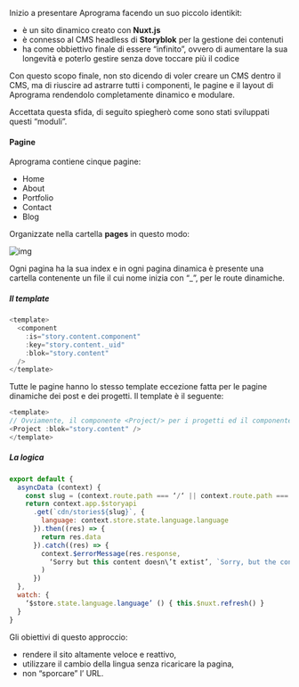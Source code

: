 Inizio a presentare Aprograma facendo un suo piccolo identikit:

- è un sito dinamico  creato con **Nuxt.js**
- è connesso al CMS headless di **Storyblok** per la gestione dei contenuti
- ha come obbiettivo finale di essere “infinito”, ovvero di aumentare la sua longevità e poterlo gestire senza dove toccare più il codice

Con questo scopo finale, non sto dicendo di voler creare un CMS dentro il CMS, ma di riuscire ad astrarre tutti i componenti, le pagine e il layout di Aprograma rendendolo completamente dinamico e modulare.

Accettata questa sfida, di seguito spiegherò come sono stati sviluppati questi “moduli”.

#### Pagine

Aprograma contiene cinque pagine:

- Home
- About
- Portfolio
- Contact
- Blog

Organizzate nella cartella **pages** in questo modo:

![img](https://a.storyblok.com/f/106240/476x612/89987f7c20/pages_three.png)

Ogni pagina ha la sua index e in ogni pagina dinamica è presente una cartella contenente un file il cui nome inizia con “_”, per le route dinamiche.

##### Il template

```js
<template>
  <component
    :is="story.content.component"
    :key="story.content._uid"
    :blok="story.content"
  />
</template>
```

Tutte le pagine hanno lo stesso template eccezione fatta per le pagine dinamiche dei post e dei progetti. Il template è il seguente:

```js
<template>
// Ovviamente, il componente <Project/> per i progetti ed il componente <Post/> per i post
<Project :blok="story.content" />
</template>
```

##### La logica

```js
export default {
  asyncData (context) {
    const slug = (context.route.path === ‘/‘ || context.route.path === ‘’) ? ‘/home’ : context.route.path
    return context.app.$storyapi
      .get(`cdn/stories${slug}`, {
        language: context.store.state.language.language
      }).then((res) => {
        return res.data
      }).catch((res) => {
        context.$errorMessage(res.response,
          ‘Sorry but this content doesn\’t extist’, `Sorry, but the content called: “${context.route.name}” has a problem or doesn’t exist`
        )
      })
  },
  watch: {
    ‘$store.state.language.language’ () { this.$nuxt.refresh() }
  }
}
```

Gli obiettivi di questo approccio:

 - rendere il sito altamente veloce e reattivo,
 - utilizzare il cambio della lingua senza ricaricare la pagina,
 - non “sporcare” l’ URL.